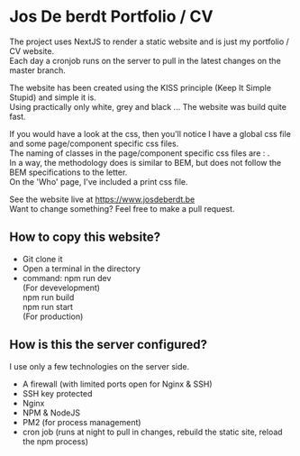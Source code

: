 # Jos De berdt Portfolio / CV

The project uses NextJS to render a static website and is just my portfolio / CV website.  
Each day a cronjob runs on the server to pull in the latest changes on the master branch.  

The website has been created using the KISS principle (Keep It Simple Stupid) and simple it is.   
Using practically only white, grey and black ... The website was build quite fast.   

If you would have a look at the css, then you'll notice I have a global css file and some page/component specific css files.  
The naming of classes in the page/component specific css files are : <component><TypeComponent><Action>.  
In a way, the methodology does is similar to BEM, but does not follow the BEM specifications to the letter.  
On the 'Who' page, I've included a print css file.  

See the website live at https://www.josdeberdt.be  
Want to change something? Feel free to make a pull request.

## How to copy this website?
- Git clone it
- Open a terminal in the directory
- command: npm run dev  
  (For devevelopment)  
  npm run build   
  npm run start  
  (For production)  
  
## How is this the server configured?
I use only a few technologies on the server side.  
- A firewall (with limited ports open for Nginx & SSH)
- SSH key protected
- Nginx
- NPM & NodeJS
- PM2 (for process management)  
- cron job (runs at night to pull in changes, rebuild the static site, reload the npm process)
